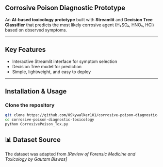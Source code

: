 ## Corrosive Poison Diagnostic Prototype

An **AI-based toxicology prototype** built with **Streamlit** and **Decision Tree Classifier** that predicts the most likely corrosive agent (H₂SO₄, HNO₃, HCl) based on observed symptoms.

---

## Key Features
- Interactive Streamlit interface for symptom selection
- Decision Tree model for prediction
- Simple, lightweight, and easy to deploy

---

## Installation & Usage
### Clone the repository
```bash
git clone https://github.com/OSkywalker101/corrosive-poison-diagnostic-toxicology.git
cd corrosive-poison-diagnostic-toxicology
python CorrosivePoison_Tox.py

```

## 📊 Dataset Source
The dataset was adapted from *[Review of Forensic Medicine and Toxicology by Gautam Biswas]*
